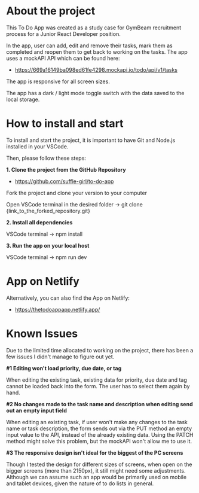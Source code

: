 # About the project

This To Do App was created as a study case for GymBeam recruitment process for a Junior React Developer position.

In the app, user can add, edit and remove their tasks, mark them as completed and reopen them to get back to working on the tasks.
The app uses a mockAPI API which can be found here:

- https://669a16149ba098ed61fe4298.mockapi.io/todo/api/v1/tasks

The app is responsive for all screen sizes.

The app has a dark / light mode toggle switch with the data saved to the local storage.

# How to install and start

To install and start the project, it is important to have Git and Node.js installed in your VSCode.

Then, please follow these steps:

**1. Clone the project from the GitHub Repository**

- https://github.com/suffle-girl/to-do-app

Fork the project and clone your version to your computer

Open VSCode terminal in the desired folder -> git clone {link_to_the_forked_repository.git}

**2. Install all dependencies**

VSCode terminal -> npm install

**3. Run the app on your local host**

VSCode terminal -> npm run dev

# App on Netlify

Alternatively, you can also find the App on Netlify:

- https://thetodoappapp.netlify.app/

# Known Issues

Due to the limited time allocated to working on the project, there has been a few issues I didn't manage to figure out yet.

**#1 Editing won't load priority, due date, or tag**

When editing the existing task, existing data for priority, due date and tag cannot be loaded back into the form. The user has to select them again by hand.

**#2 No changes made to the task name and description when editing send out an empty input field**

When editing an existing task, if user won't make any changes to the task name or task description, the form sends out via the PUT method an empty input value to the API, instead of the already existing data. Using the PATCH method might solve this problem, but the mockAPI won't allow me to use it.

**#3 The responsive design isn't ideal for the biggest of the PC screens**

Though I tested the design for different sizes of screens, when open on the bigger screens (more than 2150px), it still might need some adjustments. Although we can assume such an app would be primarily used on mobile and tablet devices, given the nature of to do lists in general.
